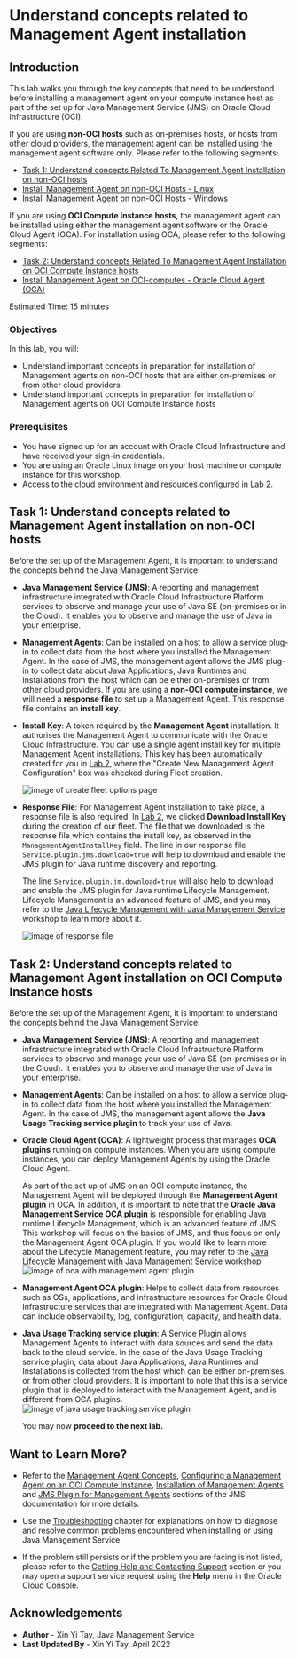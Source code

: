 # Understand concepts related to Management Agent installation

## Introduction

This lab walks you through the key concepts that need to be understood before installing a management agent on your compute instance host as part of the set up for Java Management Service (JMS) on Oracle Cloud Infrastructure (OCI).

If you are using **non-OCI hosts** such as on-premises hosts, or hosts from other cloud providers, the management agent can be installed using the management agent software only. Please refer to the following segments:

- [Task 1: Understand concepts Related To Management Agent Installation on non-OCI hosts](?lab=understand-concepts-related-to-management-agent#task1understandconceptsrelatedtomanagementagentinstallationonnonocihosts)
- [Install Management Agent on non-OCI Hosts - Linux](?lab=set-up-of-management-agent-linux)
- [Install Management Agent on non-OCI Hosts - Windows](?lab=set-up-of-management-agent-windows)

If you are using **OCI Compute Instance hosts**, the management agent can be installed using either the management agent software or the Oracle Cloud Agent (OCA). For installation using OCA, please refer to the following segments:

- [Task 2: Understand concepts Related To Management Agent Installation on OCI Compute Instance hosts](?lab=understand-concepts-related-to-management-agent#task2understandconceptsrelatedtomanagementagentinstallationonocicomputeinstancehosts)
- [Install Management Agent on OCI-computes - Oracle Cloud Agent (OCA)](?lab=install-management-agent-oca)

Estimated Time: 15 minutes

### Objectives

In this lab, you will:

- Understand important concepts in preparation for installation of Management agents on non-OCI hosts that are either on-premises or from other cloud providers
- Understand important concepts in preparation for installation of Management agents on OCI Compute Instance hosts

### Prerequisites
- You have signed up for an account with Oracle Cloud Infrastructure and have received your sign-in credentials.
- You are using an Oracle Linux image on your host machine or compute instance for this workshop.
- Access to the cloud environment and resources configured in [Lab 2](?lab=setup-a-fleet).

## Task 1: Understand concepts related to Management Agent installation on non-OCI hosts

Before the set up of the Management Agent, it is important to understand the concepts behind the Java Management Service:

- **Java Management Service (JMS)**: A reporting and management infrastructure integrated with Oracle Cloud Infrastructure Platform services to observe and manage your use of Java SE (on-premises or in the Cloud). It enables you to observe and manage the use of Java in your enterprise.

- **Management Agents**: Can be installed on a host to allow a service plug-in to collect data from the host where you installed the Management Agent. In the case of JMS, the management agent allows the JMS plug-in to collect data about Java Applications, Java Runtimes and Installations from the host which can be either on-premises or from other cloud providers. If you are using a **non-OCI compute instance**, we will need a **response file** to set up a Management Agent. This response file contains an **install key**.

* **Install Key**: A token required by the **Management Agent** installation. It authorises the Management Agent to communicate with the Oracle Cloud Infrastructure. You can use a single agent install key for multiple Management Agent installations.
  This key has been automatically created for you in [Lab 2](?lab=setup-a-fleet), where the "Create New Management Agent Configuration" box was checked during Fleet creation.

  ![image of create fleet options page](/../images/create-fleet.png)

* **Response File**: For Management Agent installation to take place, a response file is also required. In [Lab 2](?lab=setup-a-fleet), we clicked **Download Install Key** during the creation of our fleet. The file that we downloaded is the response file which contains the install key, as observed in the `ManagementAgentInstallKey` field. The line in our response file `Service.plugin.jms.download=true` will help to download and enable the JMS plugin for Java runtime discovery and reporting.

  The line `Service.plugin.jm.download=true` will also help to download and enable the JMS plugin for Java runtime Lifecycle Management. Lifecycle Management is an advanced feature of JMS, and you may refer to the [Java Lifecycle Management with Java Management Service](../../java-management-lifecycle-management/workshops/freetier/index.html?lab=introduction/introduction) workshop to learn more about it.

  ![image of response file](/../images/input-rsp-updated.png)

## Task 2: Understand concepts related to Management Agent installation on OCI Compute Instance hosts

Before the set up of the Management Agent, it is important to understand the concepts behind the Java Management Service:

- **Java Management Service (JMS)**: A reporting and management infrastructure integrated with Oracle Cloud Infrastructure Platform services to observe and manage your use of Java SE (on-premises or in the Cloud). It enables you to observe and manage the use of Java in your enterprise.

- **Management Agents**: Can be installed on a host to allow a service plug-in to collect data from the host where you installed the Management Agent. In the case of JMS, the management agent allows the **Java Usage Tracking service plugin** to track your use of Java.

- **Oracle Cloud Agent (OCA)**: A lightweight process that manages **OCA plugins** running on compute instances. When you are using compute instances, you can deploy Management Agents by using the Oracle Cloud Agent.

  As part of the set up of JMS on an OCI compute instance, the Management Agent will be deployed through the **Management Agent plugin** in OCA.
  In addition, it is important to note that the **Oracle Java Management Service OCA plugin** is responsible for enabling Java runtime Lifecycle Management, which is an advanced feature of JMS. This workshop will focus on the basics of JMS, and thus focus on only the Management Agent OCA plugin. If you would like to learn more about the Lifecycle Management feature, you may refer to the [Java Lifecycle Management with Java Management Service](../../java-management-lifecycle-management/workshops/freetier/index.html?lab=introduction/introduction) workshop.
  ![image of oca with management agent plugin](/../images/oca-plugins.png)

- **Management Agent OCA plugin**: Helps to collect data from resources such as OSs, applications, and infrastructure resources for Oracle Cloud Infrastructure services that are integrated with Management Agent. Data can include observability, log, configuration, capacity, and health data.

- **Java Usage Tracking service plugin**: A Service Plugin allows Management Agents to interact with data sources and send the data back to the cloud service. In the case of the Java Usage Tracking service plugin, data about Java Applications, Java Runtimes and Installations is collected from the host which can be either on-premises or from other cloud providers. It is important to note that this is a service plugin that is deployed to interact with the Management Agent, and is different from OCA plugins.
  ![image of java usage tracking service plugin](/../images/java-usage-tracking-service-plugin.png)

  You may now **proceed to the next lab.**

## Want to Learn More?

* Refer to the [Management Agent Concepts](https://docs.oracle.com/en-us/iaas/management-agents/doc/you-begin.html),
  [Configuring a Management Agent on an OCI Compute Instance](https://docs.oracle.com/en-us/iaas/jms/doc/agent-management.html), [Installation of Management Agents](https://docs.oracle.com/en-us/iaas/management-agents/doc/install-management-agent-chapter.html) and
  [JMS Plugin for Management Agents](https://docs.oracle.com/en-us/iaas/jms/doc/installing-management-agent-java-management-service.html) sections of the JMS documentation for more details.

* Use the [Troubleshooting](https://docs.oracle.com/en-us/iaas/jms/doc/troubleshooting.html#GUID-2D613C72-10F3-4905-A306-4F2673FB1CD3) chapter for explanations on how to diagnose and resolve common problems encountered when installing or using Java Management Service.

* If the problem still persists or if the problem you are facing is not listed, please refer to the [Getting Help and Contacting Support](https://docs.oracle.com/en-us/iaas/Content/GSG/Tasks/contactingsupport.htm) section or you may open a support service request using the **Help** menu in the Oracle Cloud Console.

## Acknowledgements

- **Author** - Xin Yi Tay, Java Management Service
- **Last Updated By** - Xin Yi Tay, April 2022
